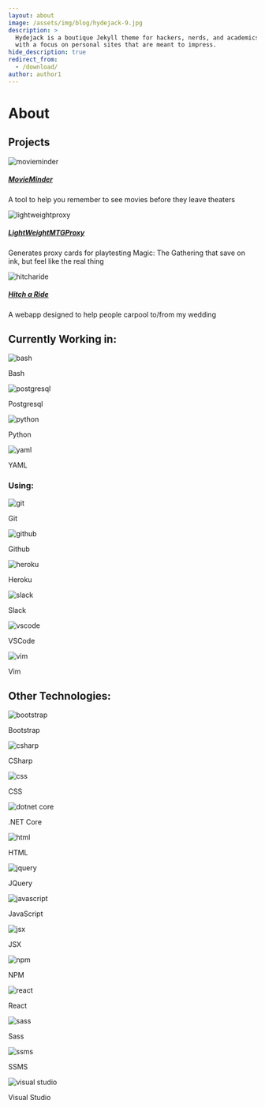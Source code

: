 ```yaml
---
layout: about
image: /assets/img/blog/hydejack-9.jpg
description: >
  Hydejack is a boutique Jekyll theme for hackers, nerds, and academics,
  with a focus on personal sites that are meant to impress.
hide_description: true
redirect_from:
  - /download/
author: author1
---
```


# About

<!--author-->


  
## Projects  

<div class="container">
  <div class="row">
    <div class="col-6">
      <div class="card">
        <img class="card-img-top" src="/assets/img/projects/movieminder.png" alt="movieminder">
        <div class="card-body">
            <h5 class="card-title"><a href="https://github.com/tilleraj/MovieMinder">MovieMinder</a></h5>
          <p class="card-text">A tool to help you remember to see movies before they leave theaters</p>
        </div>
      </div>
    </div>
    <div class="col-6">
      <div class="card">
        <img class="card-img-top" src="/assets/img/projects/lightweightproxy.png" alt="lightweightproxy">
        <div class="card-body">
          <h5 class="card-title"><a href="https://github.com/tilleraj/LightWeightMTGProxy">LightWeightMTGProxy</a></h5>
          <p class="card-text">Generates proxy cards for playtesting Magic: The Gathering that save on ink, but feel like the real thing</p>
        </div>
      </div>
    </div>
    <div class="col-6">
      <div class="card">
        <img class="card-img-top" src="/assets/img/projects/hitcharide.png" alt="hitcharide">
        <div class="card-body">
          <h5 class="card-title"><a href="https://github.com/tilleraj/hitch-a-ride">Hitch a Ride</a></h5>
          <p class="card-text">A webapp designed to help people carpool to/from my wedding</p>
        </div>
      </div>
    </div>
  </div>
</div>

## Currently Working in:
<div class="container">
  <div class="row technologies text-center justify-content-left">
    <div class="col-3 col-md-2">
      <div class="logo">
        <img class="logo-img img-fluid" src="/assets/img/technologies/bash.png" alt="bash">
        <p class="logo-text">Bash</p>
      </div>
    </div>
    <div class="col-3 col-md-2">
      <div class="logo">
        <img class="logo-img img-fluid" src="/assets/img/technologies/postgresql.png" alt="postgresql">
        <p class="logo-text">Postgresql</p>
      </div>
    </div>
    <div class="col-3 col-md-2">
      <div class="logo">
        <img class="logo-img img-fluid" src="/assets/img/technologies/python.png" alt="python">
        <p class="logo-text">Python</p>
      </div>
    </div>
    <div class="col-3 col-md-2">
      <div class="logo">
        <img class="logo-img img-fluid" src="/assets/img/technologies/yaml.png" alt="yaml">
        <p class="logo-text">YAML</p>
      </div>
    </div>
  </div>
</div>

### Using:
<div class="row technologies text-center justify-content-left">
  <div class="col-3 col-md-2">
    <div class="logo">
      <img class="logo-img img-fluid" src="/assets/img/technologies/git.png" alt="git">
      <p class="logo-text">Git</p>
    </div>
  </div>
  <div class="col-3 col-md-2">
    <div class="logo">
      <img class="logo-img img-fluid" src="/assets/img/technologies/github.png" alt="github">
      <p class="logo-text">Github</p>
    </div>
  </div>
  <div class="col-3 col-md-2">
    <div class="logo">
      <img class="logo-img img-fluid" src="/assets/img/technologies/heroku.png" alt="heroku">
      <p class="logo-text">Heroku</p>
    </div>
  </div>
  <div class="col-3 col-md-2">
    <div class="logo">
      <img class="logo-img img-fluid" src="/assets/img/technologies/Slack.png" alt="slack">
      <p class="logo-text">Slack</p>
    </div>
  </div>
  <div class="col-3 col-md-2">
    <div class="logo">
      <img class="logo-img img-fluid" src="/assets/img/technologies/vscode.png" alt="vscode">
      <p class="logo-text">VSCode</p>
    </div>
  </div>
  <div class="col-3 col-md-2">
    <div class="logo">
      <img class="logo-img img-fluid" src="/assets/img/technologies/vim.png" alt="vim">
      <p class="logo-text">Vim</p>
    </div>
  </div>
</div>

## Other Technologies:
<div class="row technologies text-center justify-content-left">
  <div class="col-3 col-md-2">
    <div class="logo">
      <img class="logo-img img-fluid" src="/assets/img/technologies/bootstrap.png" alt="bootstrap">
      <p class="logo-text">Bootstrap</p>
    </div>
  </div>
  <div class="col-3 col-md-2">
    <div class="logo">
      <img class="logo-img img-fluid" src="/assets/img/technologies/csharp.png" alt="csharp">
      <p class="logo-text">CSharp</p>
    </div>
  </div>
  <div class="col-3 col-md-2">
    <div class="logo">
      <img class="logo-img img-fluid" src="/assets/img/technologies/css.png" alt="css">
      <p class="logo-text">CSS</p>
    </div>
  </div>
  <div class="col-3 col-md-2">
    <div class="logo">
      <img class="logo-img img-fluid" src="/assets/img/technologies/dotnetcore.png" alt="dotnet core">
      <p class="logo-text">.NET Core</p>
    </div>
  </div>
  <div class="col-3 col-md-2">
    <div class="logo">
      <img class="logo-img img-fluid" src="/assets/img/technologies/html.png" alt="html">
      <p class="logo-text">HTML</p>
    </div>
  </div>
  <div class="col-3 col-md-2">
    <div class="logo">
      <img class="logo-img img-fluid" src="/assets/img/technologies/jquery.png" alt="jquery">
      <p class="logo-text">JQuery</p>
    </div>
  </div>
  <div class="col-3 col-md-2">
    <div class="logo">
      <img class="logo-img img-fluid" src="/assets/img/technologies/js.png" alt="javascript">
      <p class="logo-text">JavaScript</p>
    </div>
  </div>
  <div class="col-3 col-md-2">
    <div class="logo">
      <img class="logo-img img-fluid" src="/assets/img/technologies/jsx.png" alt="jsx">
      <p class="logo-text">JSX</p>
    </div>
  </div>
  <div class="col-3 col-md-2">
    <div class="logo">
      <img class="logo-img img-fluid" src="/assets/img/technologies/npm.png" alt="npm">
      <p class="logo-text">NPM</p>
    </div>
  </div>
  <div class="col-3 col-md-2">
    <div class="logo">
      <img class="logo-img img-fluid" src="/assets/img/technologies/react.png" alt="react">
      <p class="logo-text">React</p>
    </div>
  </div>
  <div class="col-3 col-md-2">
    <div class="logo">
      <img class="logo-img img-fluid" src="/assets/img/technologies/sass1.png" alt="sass">
      <p class="logo-text">Sass</p>
    </div>
  </div>
  <div class="col-3 col-md-2">
    <div class="logo">
      <img class="logo-img img-fluid" src="/assets/img/technologies/ssms.png" alt="ssms">
      <p class="logo-text">SSMS</p>
    </div>
  </div>
  <div class="col-3 col-md-2">
    <div class="logo">
      <img class="logo-img img-fluid" src="/assets/img/technologies/vstudio.png" alt="visual studio">
      <p class="logo-text">Visual Studio</p>
    </div>
  </div>
</div>



[blog]: /
[portfolio]: https://hydejack.com/examples/
[resume]: https://hydejack.com/resume/
[download]: https://hydejack.com/download/
[welcome]: https://hydejack.com/
[forms]: https://hydejack.com/forms-by-example/

[features]: #features
[news]: #build-an-audience
[syntax]: syntax-highlighting
[latex]: #beautiful-math
[dark]: https://hydejack.com/blog/hydejack/2018-09-01-introducing-dark-mode/
[search]: https://hydejack.com/#_search-input
[grid]: https://hydejack.com/blog/hydejack/

[lic]: LICENSE.md
[pro]: licenses/PRO.md
[docs]: docs/README.md
[ofln]: docs/advanced.md#enabling-offline-support
[math]: docs/writing.md#adding-math

[kit]: https://github.com/hydecorp/hydejack-starter-kit/archive/v9.0.3.zip
[src]: https://github.com/hydecorp/hydejack
[gem]: https://rubygems.org/gems/jekyll-theme-hydejack
[buy]: https://gum.co/nuOluY
[nfy]: https://app.netlify.com/start/deploy?repository=https://github.com/hydecorp/hydejack-starter-kit
[dtn]: https://www.netlify.com/img/deploy/button.svg

[gpss]: https://developers.google.com/speed/pagespeed/insights/?url=https%3A%2F%2Fhydejack.com%2Fdocs%2F
[rouge]: http://rouge.jneen.net
[katex]: https://khan.github.io/KaTeX/
[mathjax]: https://www.mathjax.org/
[tinyletter]: https://tinyletter.com/
